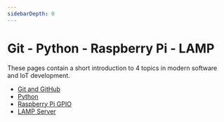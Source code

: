 ```yaml
---
sidebarDepth: 0
---
```


# Git - Python - Raspberry Pi - LAMP

These pages contain a short introduction to 4 topics in modern software and IoT development. 

* [Git and GitHub](./git-and-github/README.md)
* [Python](./python/README.md)
* [Raspberry Pi GPIO](./raspberrypi-gpio/README.md)
* [LAMP Server](./lamp-server/README.md)